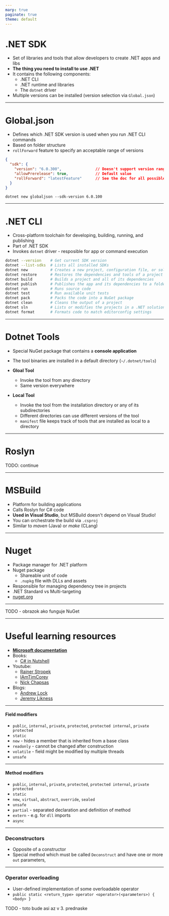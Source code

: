 ```yaml
---
marp: true
paginate: true
theme: default
---
```


# .NET SDK

- Set of libraries and tools that allow developers to create .NET apps and libs
- **The thing you need to install to use .NET**
- It contains the following components:
    - .NET CLI
    - .NET runtime and libraries
    - The `dotnet` driver
- Multiple versions can be installed (version selection via `Global.json`)

---

# Global.json

- Defines which .NET SDK version is used when you run .NET CLI commands
- Based on folder structure
- `rollForward` feature to specify an acceptable range of versions

```json
{
  "sdk": {
    "version": "6.0.300",               // Doesn't support version ranges (wildcards)
    "allowPrerelease": true,            // Default value
    "rollForward": "latestFeature"      // See the doc for all possible values
  }
}
```

`dotnet new globaljson --sdk-version 6.0.100`

---

# .NET CLI

- Cross-platform toolchain for developing, building, running, and publishing
- Part of .NET SDK
- Invokes `dotnet` driver - resposible for app or command execution

```bash
dotnet --version    # Get current SDK version
dotnet --list-sdks  # Lists all installed SDKs
dotnet new          # Creates a new project, configuration file, or solution
dotnet restore      # Restores the dependencies and tools of a project
dotnet build        # Builds a project and all of its dependencies
dotnet publish      # Publishes the app and its dependencies to a folder for deployment
dotnet run          # Runs source code
dotnet test         # Run available unit tests
dotnet pack         # Packs the code into a NuGet package
dotnet clean        # Cleans the output of a project
dotnet sln          # Lists or modifies the projects in a .NET solution file
dotnet format       # Formats code to match editorconfig settings
```

---

# Dotnet Tools

- Special NuGet package that contains a **console application**
- The tool binaries are installed in a default directory (`~/.dotnet/tools`)

- **Gloal Tool**
    - Invoke the tool from any directory
    - Same version everywhere

- **Local Tool**
    - Invoke the tool from the installation directory or any of its subdirectories
    - Different directories can use different versions of the tool
    - `manifest` file keeps track of tools that are installed as local to a directory

---

# Roslyn

TODO: continue

---

# MSBuild

- Platform for building applications
- Calls Roslyn for C# code
- **Used in Visual Studio**, but MSBuild doesn't depend on Visual Studio!
- You can orchestrate the build via `.csproj`
- Similar to _maven_ (Java) or _make_ (CLang)

---

# Nuget

- Package manager for .NET platform
- Nuget package
    - Shareable unit of code
    - `.nupkg` file with DLLs and assets
- Responsible for managing dependency tree in projects
- .NET Standard vs Multi-targeting
- [nuget.org](https://www.nuget.org/)

---

TODO - obrazok ako funguje NuGet

---

# Useful learning resources

- **[Microsoft documentation](https://learn.microsoft.com/en-us/docs/)**
- Books:
    - [C# in Nutshell](https://www.amazon.com/gp/product/1098121953?ie=UTF8&tag=cinanu-20&linkCode=as2&camp=1789&creative=9325&creativeASIN=1098121953)
- Youtube:
    - [Rainer Stropek](https://www.youtube.com/@rstropek)
    - [IAmTimCorey](https://www.youtube.com/@IAmTimCorey)
    - [Nick Chapsas](https://www.youtube.com/@nickchapsas)
- Blogs:
    - [Andrew Lock](https://andrewlock.net/)
    - [Jeremy Likness](https://blog.jeremylikness.com/blog)

---

#### Field modifiers

- `public`, `internal`, `private`, `protected`, `protected internal`, `private protected`
- `static`
- `new` - hides a member that is inherited from a base class
- `readonly` - cannot be changed after construction
- `volatile` - field might be modified by multiple threads
- `unsafe`

---

#### Method modifiers

- `public`, `internal`, `private`, `protected`, `protected internal`, `private protected`
- `static`
- `new`, `virtual`, `abstract`, `override`, `sealed`
- `unsafe`
- `partial` - separated declaration and definition of method
- `extern` - e.g. for `dll` imports
- `async`

---

### Deconstructors

- Opposite of a constructor
- Special method which must be called `Deconstruct` and have one or more `out` parameters,

---

### Operator overloading

- User-defined implementation of some overloadable operator
- `public static <return_type> operator <operator>(<parameters>) { <body> }`

TODO - toto bude asi az v 3. prednaske